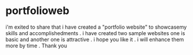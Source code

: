 # portfolioweb
i'm exited to share that i have created a "portfolio website" to showcasemy skills and accomplishedments .
i have created two sample  websites one is basic and another one is attractive . i hope you like it .
i will enhance them more by time .
Thank you  
